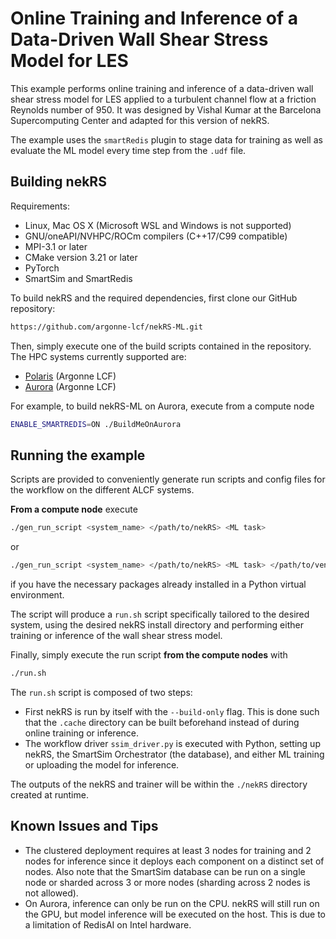 # Online Training and Inference of a Data-Driven Wall Shear Stress Model for LES

This example performs online training and inference of a data-driven wall shear stress model for LES applied to a turbulent channel flow at a friction Reynolds number of 950.
It was designed by Vishal Kumar at the Barcelona Supercomputing Center and adapted for this version of nekRS.


The example uses the `smartRedis` plugin to stage data for training as well as evaluate the ML model every time step from the `.udf` file.


## Building nekRS

Requirements:
* Linux, Mac OS X (Microsoft WSL and Windows is not supported)
* GNU/oneAPI/NVHPC/ROCm compilers (C++17/C99 compatible)
* MPI-3.1 or later
* CMake version 3.21 or later
* PyTorch
* SmartSim and SmartRedis

To build nekRS and the required dependencies, first clone our GitHub repository:

```sh
https://github.com/argonne-lcf/nekRS-ML.git
```

Then, simply execute one of the build scripts contained in the repository.
The HPC systems currently supported are:
* [Polaris](https://docs.alcf.anl.gov/polaris/) (Argonne LCF)
* [Aurora](https://docs.alcf.anl.gov/aurora/) (Argonne LCF)

For example, to build nekRS-ML on Aurora, execute from a compute node

```sh
ENABLE_SMARTREDIS=ON ./BuildMeOnAurora
```

## Running the example

Scripts are provided to conveniently generate run scripts and config files for the workflow on the different ALCF systems.

**From a compute node** execute

```sh
./gen_run_script <system_name> </path/to/nekRS> <ML task>
```

or

```sh
./gen_run_script <system_name> </path/to/nekRS> <ML task> </path/to/venv/bin/activate>
```

if you have the necessary packages already installed in a Python virtual environment.

The script will produce a `run.sh` script specifically tailored to the desired system, using the desired nekRS install directory and performing either training or inference of the wall shear stress model.

Finally, simply execute the run script **from the compute nodes** with

```bash
./run.sh
```

The `run.sh` script is composed of two steps:

- First nekRS is run by itself with the `--build-only` flag. This is done such that the `.cache` directory can be built beforehand instead of during online training or inference.
- The workflow driver `ssim_driver.py` is executed with Python, setting up nekRS, the SmartSim Orchestrator (the database), and either ML training or uploading the model for inference.


The outputs of the nekRS and trainer will be within the `./nekRS` directory created at runtime.

## Known Issues and Tips
- The clustered deployment requires at least 3 nodes for training and 2 nodes for inference since it deploys each component on a distinct set of nodes. Also note that the SmartSim database can be run on a single node or sharded across 3 or more nodes (sharding across 2 nodes is not allowed).
- On Aurora, inference can only be run on the CPU. nekRS will still run on the GPU, but model inference will be executed on the host. This is due to a limitation of RedisAI on Intel hardware.
